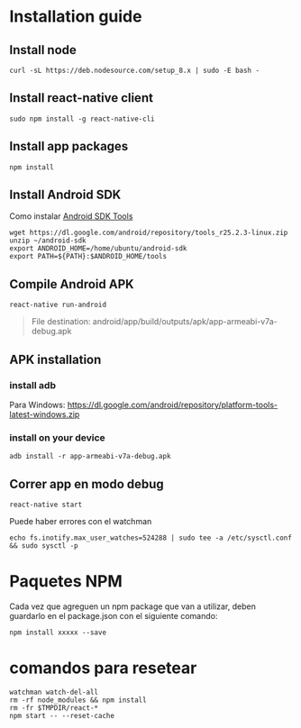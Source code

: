 # Installation guide

## Install node
```
curl -sL https://deb.nodesource.com/setup_8.x | sudo -E bash -
```

## Install react-native client
```
sudo npm install -g react-native-cli
```

## Install app packages
```
npm install
```

## Install Android SDK
Como instalar [Android SDK Tools](https://github.com/codepath/android_guides/wiki/Installing-Android-SDK-Tools)

```
wget https://dl.google.com/android/repository/tools_r25.2.3-linux.zip
unzip ~/android-sdk
export ANDROID_HOME=/home/ubuntu/android-sdk
export PATH=${PATH}:$ANDROID_HOME/tools
```

## Compile Android APK
```
react-native run-android
```

> File destination: android/app/build/outputs/apk/app-armeabi-v7a-debug.apk

## APK installation 

### install adb
Para Windows: https://dl.google.com/android/repository/platform-tools-latest-windows.zip

### install on your device
```
adb install -r app-armeabi-v7a-debug.apk
```

## Correr app en modo debug 

```
react-native start
```

Puede haber errores con el watchman

```
echo fs.inotify.max_user_watches=524288 | sudo tee -a /etc/sysctl.conf && sudo sysctl -p
```

# Paquetes NPM

Cada vez que agreguen un npm package que van a utilizar, deben guardarlo en el package.json con el siguiente comando:

```
npm install xxxxx --save
```


# comandos para resetear
```
watchman watch-del-all
rm -rf node_modules && npm install
rm -fr $TMPDIR/react-*
npm start -- --reset-cache
```
